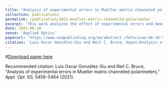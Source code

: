 ```yaml
---
title: "Analysis of experimental errors in Mueller matrix channeled polarimeters"
collection: publications
permalink: /publication/2021-mueller-matrix-channeled-polarimeter
excerpt: 'This work analyzes the effect of experimental errors and measurement noise on Mueller matrix channeled spectropolarimeters. The main advantage of this type of polarimeter is the independence on temporal resolution, as it can be used as a snapshot polarimeter. The simulation of the polarimeters with experimental errors and two published extraction methods of the sample Mueller matrix are also presented. The Mueller matrix channeled spectropolarimeter (MMCS) setup consists of a mirrored Stokes channeled spectropolarimeter (SCS) as the polarization states generator (PSG) and a SCS as the polarization states analyzer (PSA). The SCS setup comprises two thick birefringent retarders followed by a horizontal linear polarizer. The effects of the thickness ratio of the retarders, the global retardance factor, retardance errors, axes alignment errors, and additive Gaussian noise are further studied to optimize the MMCS setups. In this work, we do not include a calibration procedure to improve the measured Mueller matrix parameters, but we study the sensitivity of the polarimeter to different configurations and error sources.'
date: 2021-06-20
venue: 'Applied Optics'
paperurl: 'https://www.osapublishing.org/ao/abstract.cfm?uri=ao-60-18-5456'
citation: 'Luis Oscar González-Siu and Neil C. Bruce, &quot;Analysis of experimental errors in Mueller matrix channeled polarimeters,.&quot; <i>Appl. Opt.</i> 60, 5456-5464 (2021)'
---
```


#[Download paper here](https://www.osapublishing.org/ao/abstract.cfm?uri=ao-60-18-5456)

Recommended citation: Luis Oscar González-Siu and Neil C. Bruce, "Analysis of experimental errors in Mueller matrix channeled polarimeters," <i>Appl. Opt.</i> 60, 5456-5464 (2021).
